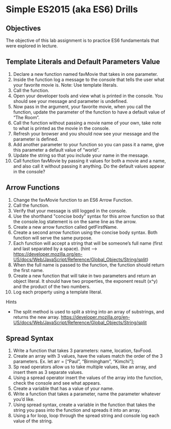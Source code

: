 # Simple ES2015 (aka ES6) Drills
## Objectives
The objective of this lab assignment is to practice ES6 fundamentals that were explored in lecture.

## Template Literals and Default Parameters Value
1. Declare a new function named favMovie that takes in one parameter.
2. Inside the function log a message to the console that tells the user what your favorite movie is. Note: Use template literals.
3. Call the function.
4. Open your developer tools and view what is printed in the console. You should see your message and parameter is undefined.
5. Now pass in the argument, your favorite movie, when you call the function, update the parameter of the function to have a default value of “The Room”.
6. Call the function without passing a movie name of your own, take note to what is printed as the movie in the console.
7. Refresh your browser and you should now see your message and the parameter is defined.
8. Add another parameter to your function so you can pass it a name, give this parameter a default value of “world”.
9. Update the string so that you include your name in the message.
10. Call function favMovie by passing it values for both a movie and a name, and also call it without passing it anything. Do the default values appear in the console?

## Arrow Functions
1. Change the favMovie function to an ES6 Arrow Function.
2. Call the function.
3. Verify that your message is still logged in the console.
4. Use the shorthand "concise body" syntax for this arrow function so that the console.log statement is on the same line as the arrow.
5. Create a new arrow function called getFirstName.
6. Create a second arrow function using the concise body syntax. Both function will serve the same purpose.
7. Each function will accept a string that will be someone’s full name (first and last separated by a space). (hint --> https://developer.mozilla.org/en-US/docs/Web/JavaScript/Reference/Global_Objects/String/split)
8. When the full name is passed to the function, the function should return the first name.
9. Create a new function that will take in two parameters and return an object literal. It should have two properties, the exponent result (x^y) and the product of the two numbers.
10. Log each property using a template literal. 

Hints
* The split method is used to split a string into an array of substrings, and returns the new array.
https://developer.mozilla.org/en-US/docs/Web/JavaScript/Reference/Global_Objects/String/split

## Spread Syntax
1. Write a function that takes 3 parameters: name, location, favFood.
2. Create an array with 3 values, have the values match the order of the 3 parameters. Ex. let arr = [“Paul”, “Birmingham”, “Kimchi”];
3. Sp read operators allow us to take multiple values, like an array, and insert them as 3 separate values.
4. Using a spread operator insert the values of the array into the function, check the console and see what appears.
5. Create a variable that has a value of your name.
6. Write a function that takes a parameter, name the parameter whatever you’d like.
7. Using spread syntax, create a variable in the function that takes the string you pass into the function and spreads it into an array.
8. Using a for loop, loop through the spread string and console log each value of the string.